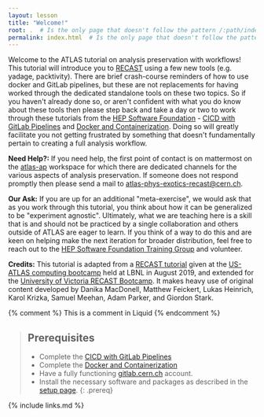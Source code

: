 ```yaml
---
layout: lesson
title: "Welcome!"
root: .  # Is the only page that doesn't follow the pattern /:path/index.html
permalink: index.html  # Is the only page that doesn't follow the pattern /:path/index.html
---
```

Welcome to the ATLAS tutorial on analysis preservation with workflows! This tutorial
will introduce you to [RECAST](https://recast-docs.web.cern.ch/recast-docs/) using a few new tools (e.g. yadage, packtivity). There
are brief crash-course reminders of how to use docker and GitLab pipelines, but these
are not replacements for having worked through the dedicated standalone tools on these
two topics.  So if you haven't already done so, or aren't confident with what you do know
about these tools then please step back and take a day or two to work through these
tutorials from the [HEP Software Foundation](https://hepsoftwarefoundation.org/) - [CICD with GitLab Pipelines](https://hsf-training.github.io/hsf-training-cicd/) and
[Docker and Containerization](https://hsf-training.github.io/hsf-training-docker/index.html).  Doing so will greatly facilitate you not getting
frustrated by something that doesn't fundamentally pertain to creating a full analysis workflow.

<b>Need Help?:</b> If you need help, the first point of contact is on mattermost on the
[atlas-ap](https://mattermost.web.cern.ch/signup_user_complete/?id=txz6dop6zjnqmcorqjw7orxx8w) workspace
for which there are dedicated channels for the various aspects of analysis preservation.
If someone does not respond promptly then please send a mail to [atlas-phys-exotics-recast@cern.ch](mailto:atlas-phys-exotics-recast@cern.ch).

<b>Our Ask:</b> If you are up for an additional "meta-exercise", we would ask that as you
work through this tutorial, you think about how it can be generalized to be "experiment agnostic".
Ultimately, what we are teaching here is a skill that is and should not be practiced by
a single collaboration and others outside of ATLAS are eager to learn.  If you think of
a way to do this and are keen on helping make the next iteration for broader distribution,
feel free to reach out to the [HEP Software Foundation Training Group](https://hepsoftwarefoundation.org/workinggroups/training.html) and volunteer.


<b>Credits:</b> This tutorial is adapted from a [RECAST tutorial](https://danikam.github.io/2019-08-19-usatlas-recast-tutorial/)
given at the [US-ATLAS computing bootcamp](https://smeehan12.github.io/2019-08-19-usatlas-computing-bootcamp/)
held at LBNL in August 2019, and extended for the [University of Victoria RECAST Bootcamp](https://danikam.github.io/standalone-recast-tutorial/).
It makes heavy use of original content developed by Danika MacDonell, Matthew Feickert, Lukas Heinrich, Karol Krizka, Samuel Meehan, Adam Parker, and Giordon Stark.


<!-- this is an html comment -->

{% comment %} This is a comment in Liquid {% endcomment %}

> ## Prerequisites
>
> * Complete the [CICD with GitLab Pipelines](https://hsf-training.github.io/hsf-training-cicd/)
> * Complete the [Docker and Containerization](https://hsf-training.github.io/hsf-training-docker/index.html)
> * Have a fully functioning [gitlab.cern.ch](gitlab.cern.ch) account.
> * Install the necessary software and packages as described in the [setup page](https://danikam.github.io/standalone-recast-tutorial/setup.html).
{: .prereq}

{% include links.md %}
